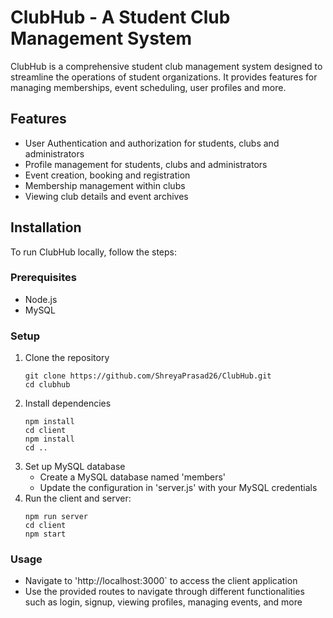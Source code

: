 # ClubHub - A Student Club Management System
ClubHub is a comprehensive student club management system designed to streamline the operations of student organizations. It provides features for managing memberships, event scheduling, user profiles and more.

## Features
- User Authentication and authorization for students, clubs and administrators
- Profile management for students, clubs and administrators
- Event creation, booking and registration
- Membership management within clubs
- Viewing club details and event archives

## Installation
To run ClubHub locally, follow the steps:

### Prerequisites
- Node.js
- MySQL

### Setup
1. Clone the repository
   ```
   git clone https://github.com/ShreyaPrasad26/ClubHub.git
   cd clubhub
   ```
2. Install dependencies
   ```
   npm install
   cd client
   npm install
   cd ..
   ```
3. Set up MySQL database
   - Create a MySQL database named 'members'
   - Update the configuration in 'server.js' with your MySQL credentials
4. Run the client and server:
   ```
   npm run server
   cd client
   npm start
   ```

### Usage
- Navigate to 'http://localhost:3000` to access the client application
- Use the provided routes to navigate through different functionalities such as login, signup, viewing profiles, managing events, and more
